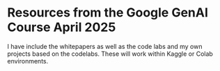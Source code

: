 # Resources from the Google GenAI Course April 2025
I have include the whitepapers as well as the code labs and my own projects based on the codelabs.
These will work within Kaggle or Colab environments.
